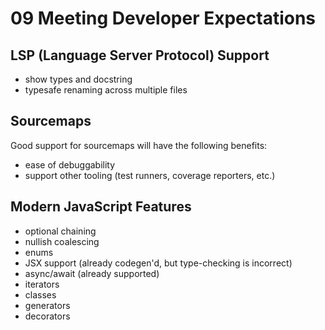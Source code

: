 # 09 Meeting Developer Expectations

## LSP (Language Server Protocol) Support

- show types and docstring
- typesafe renaming across multiple files

## Sourcemaps

Good support for sourcemaps will have the following benefits:

- ease of debuggability
- support other tooling (test runners, coverage reporters, etc.)

## Modern JavaScript Features

- optional chaining
- nullish coalescing
- enums
- JSX support (already codegen'd, but type-checking is incorrect)
- async/await (already supported)
- iterators
- classes
- generators
- decorators
